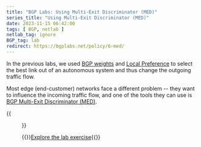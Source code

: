 ```yaml
---
title: "BGP Labs: Using Multi-Exit Discriminator (MED)"
series_title: "Using Multi-Exit Discriminator (MED)"
date: 2023-11-15 06:42:00
tags: [ BGP, netlab ]
netlab_tag: ignore
BGP_tag: lab
redirect: https://bgplabs.net/policy/6-med/
---
```

In the previous labs, we used [BGP weights](https://bgplabs.net/policy/1-weights/) and [Local Preference](https://bgplabs.net/policy/5-local-preference/) to select the best link out of an autonomous system and thus change the outgoing traffic flow.

Most edge (end-customer) networks face a different problem -- they want to influence the incoming traffic flow, and one of the tools they can use is [BGP Multi-Exit Discriminator (MED)](https://bgplabs.net/policy/6-med/).

{{<figure src="https://bgplabs.net/policy/topology-med.png">}}

{{<jump>}}[Explore the lab exercise](https://bgplabs.net/policy/6-med/){{</jump>}}

